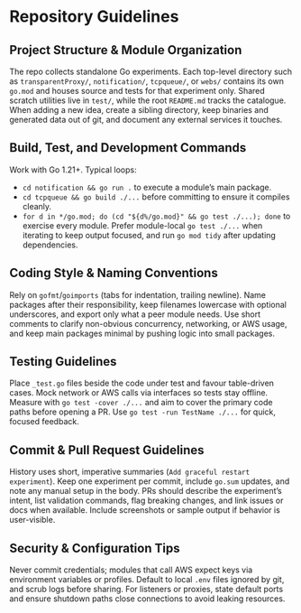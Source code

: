 # Repository Guidelines

## Project Structure & Module Organization
The repo collects standalone Go experiments. Each top-level directory such as `transparentProxy/`, `notification/`, `tcpqueue/`, or `webs/` contains its own `go.mod` and houses source and tests for that experiment only. Shared scratch utilities live in `test/`, while the root `README.md` tracks the catalogue. When adding a new idea, create a sibling directory, keep binaries and generated data out of git, and document any external services it touches.

## Build, Test, and Development Commands
Work with Go 1.21+. Typical loops:
- `cd notification && go run .` to execute a module’s main package.
- `cd tcpqueue && go build ./...` before committing to ensure it compiles cleanly.
- `for d in */go.mod; do (cd "${d%/go.mod}" && go test ./...); done` to exercise every module.
Prefer module-local `go test ./...` when iterating to keep output focused, and run `go mod tidy` after updating dependencies.

## Coding Style & Naming Conventions
Rely on `gofmt`/`goimports` (tabs for indentation, trailing newline). Name packages after their responsibility, keep filenames lowercase with optional underscores, and export only what a peer module needs. Use short comments to clarify non-obvious concurrency, networking, or AWS usage, and keep main packages minimal by pushing logic into small packages.

## Testing Guidelines
Place `_test.go` files beside the code under test and favour table-driven cases. Mock network or AWS calls via interfaces so tests stay offline. Measure with `go test -cover ./...` and aim to cover the primary code paths before opening a PR. Use `go test -run TestName ./...` for quick, focused feedback.

## Commit & Pull Request Guidelines
History uses short, imperative summaries (`Add graceful restart experiment`). Keep one experiment per commit, include `go.sum` updates, and note any manual setup in the body. PRs should describe the experiment’s intent, list validation commands, flag breaking changes, and link issues or docs when available. Include screenshots or sample output if behavior is user-visible.

## Security & Configuration Tips
Never commit credentials; modules that call AWS expect keys via environment variables or profiles. Default to local `.env` files ignored by git, and scrub logs before sharing. For listeners or proxies, state default ports and ensure shutdown paths close connections to avoid leaking resources.
